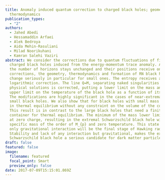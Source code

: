 ```yaml
---
title: Anomaly induced quantum correction to charged black holes; geometry and
  thermodynamics
publication_types:
  - "2"
authors:
  - Jahed Abedi
  - Hessamaddin Arfaei
  - Alek Bedroya
  - Aida Mehin-Rasuliani
  - Milad Noorikuhani
  - Kamran Salehi Vaziri
abstract: We consider the corrections due to quantum fluctuations of fields on
  charged black holes induced from the energy-momentum trace anomaly. Although
  the number of horizons stays unchanged and their positions receive only finite
  corrections, the geometry, thermodynamics and formation of RN black holes
  change seriously in particular for small ones. The entropy receives a
  logarithmic correction. The line Q=M, separating naked singularities from
  physical solutions is corrected, putting a lower limit on the mass and an
  upper limit on the temperature of the black hole as a function of its charge.
  The modifications are highly significant in the cases of near-extremal and
  small black holes. We also show that for black holes with small mass can stay
  in thermal equilibrium without any constraint on the volume of the container.
  This result is in contrast to the large black holes that need a finite volume
  container for thermal equilibrium. The minimum of the mass lower limits occurs
  at zero charge, resulting in the extremal Schwarzschild black hole with a
  specific mass of the order of M_{p} and zero temperature. This state which has
  only gravitational interaction will be the final stage of Hawking radiation.
  Stability and lack of any interaction but gravitational, makes the extremal
  Schwarzschild black hole a serious candidate for dark matter particle.
draft: false
featured: false
image:
  filename: featured
  focal_point: Smart
  preview_only: false
date: 2017-07-09T15:15:01.869Z
---
```

